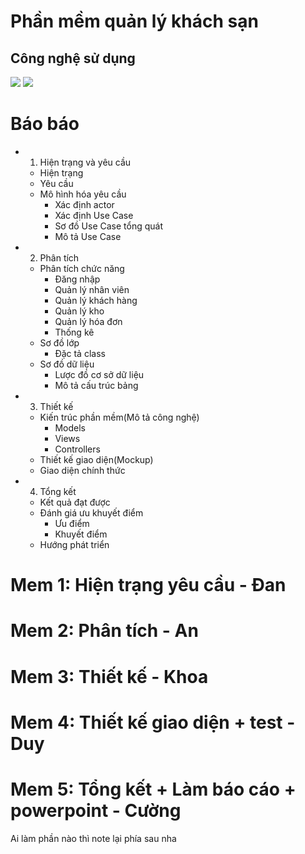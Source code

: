 
# Phần mềm quản lý khách sạn
## Công nghệ sử dụng
![](https://img.icons8.com/color/48/000000/c-plus-plus-logo.png)
![](https://img.icons8.com/color/48/000000/microsoft-sql-server.png)
# Báo báo
  - 1. Hiện trạng và yêu cầu 
    - Hiện trạng
    - Yêu cầu
    - Mô hình hóa yêu cầu
      + Xác định actor
      + Xác định Use Case
      + Sơ đồ Use Case tổng quát
      + Mô tả Use Case

  - 2. Phân tích
    - Phân tích chức năng
      + Đăng nhập
      + Quản lý nhân viên
      + Quản lý khách hàng
      + Quản lý kho
      + Quản lý hóa đơn
      + Thống kê
    - Sơ đồ lớp
      + Đặc tả class
    - Sơ đồ dữ liệu
      + Lược đồ cơ sở dữ liệu
      + Mô tả cấu trúc bảng

  - 3. Thiết kế
    - Kiến trúc phần mềm(Mô tả công nghệ)
      + Models
      + Views
      + Controllers
    - Thiết kế giao diện(Mockup)
    - Giao diện chính thức

  - 4. Tổng kết
    - Kết quả đạt được
    - Đánh giá ưu khuyết điểm
      + Ưu điểm
      + Khuyết điểm
    - Hướng phát triển

# Mem 1: Hiện trạng yêu cầu - Đan
# Mem 2: Phân tích - An
# Mem 3: Thiết kế  - Khoa
# Mem 4: Thiết kế giao diện + test - Duy
# Mem 5: Tổng kết + Làm báo cáo + powerpoint - Cường

Ai làm phần nào thì note lại phía sau nha
